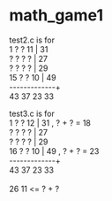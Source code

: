 # math_game1
test2.c is for </br>
   1  ?  ? 11  | 31 </br>
   ?  ?  ?  ?  | 27 </br>
   ?  ?  ?  ?  | 29 </br>
  15  ?  ? 10  | 49 </br>
  -------------+ </br>
  43 37 23 33
  
  
test3.c is for </br>
   1  ?  ? 12  | 31  , ? + ? = 18 </br>
   ?  ?  ?  ?  | 27 </br>
   ?  ?  ?  ?  | 29 </br>
  16  ?  ? 10  | 49  , ? + ? = 23 </br>
  -------------+ </br>
  43 37 23 33 </br>
  </br>
  26       11  <=  ? + ? </br>
  
  

